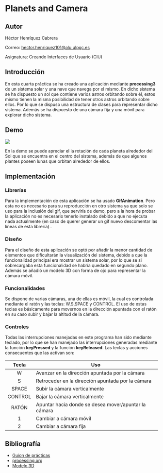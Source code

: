 # Planets and Camera
## Autor

Héctor Henríquez Cabrera

Correo: [hector.henriquez101@alu.ulpgc.es](mailto:hector.henriquez101@alu.ulpgc.es)

Asignatura: Creando Interfaces de Usuario (CIU)

## Introducción

En esta cuarta práctica se ha creado una aplicación mediante **processing3** de un sistema solar y una nave que navega por el mismo. En dicho sistema se ha dispuesto un sol que contiene varios astros orbitando sobre él, estos mismo tienen la misma posibilidad de tener otros astros orbitando sobre ellos. Por lo que se dispuso una estructura de clases para representar dicho sistema. Además se ha dispuesto de una cámara fija y una móvil para explorar dicho sistema.

## Demo

![](demo.gif)

En la demo se puede apreciar el la rotación de cada planeta alrededor del Sol que se encuentra en el centro del sistema, además de que algunos plantes poseen lunas que orbitan alrededor de ellos.

## Implementación

### Librerías

Para la implementación de esta aplicación se ha usado **GifAnimation**. Pero esta no es necesario para su reproducción en otro sistema ya que  solo se uso para  la inclusión del gif, que serviría de demo, pero a  la hora de probar la aplicación no es necesario tenerlo instalado debido a que no ejecuta nada actualmente (en caso de querer generar un gif nuevo descomentar las líneas de esta librería) .

### Diseño

Para el diseño de esta aplicación se optó por añadir la menor cantidad de elementos que dificultarán la visualización del sistema, debido a que la funcionalidad principal era mostrar un sistema solar, por lo que se si sobrecargaba esta funcionalidad se habría quedado en segundo plano. Además se añadió un modelo 3D con forma de ojo para representar la cámara móvil.

### Funcionalidades

Se dispone de varias cámaras, una de ellas es móvil, la cual es controlada mediante el ratón y las teclas: W,S,SPACE y CONTROL. El uso de estas teclas es básicamente para movernos en la dirección apuntada con el ratón en su caso subir y bajar la altitud de la cámara.

### Controles

Todas las interrupciones manejadas en este programa han sido mediante   teclado, por lo que se han manejado las interrupciones generadas  mediante la función **keyPressed** y la función **keyReleased**. Las teclas y acciones consecuentes que las activan son:

|  Tecla  | Uso                                                  |
| :-----: | ---------------------------------------------------- |
|    W    | Avanzar en la dirección apuntada por la cámara       |
|    S    | Retroceder en la dirección apuntada por la cámara    |
|  SPACE  | Subir la cámara verticalmente                        |
| CONTROL | Bajar la cámara verticalmente                        |
|  RATÓN  | Apuntar hacia donde se desea mover/apuntar la cámara |
|    1    | Cambiar a cámara móvil				 |
|    2    | Cambiar a cámara fija				 |

## Bibliografía

- [Guion de prácticas](https://cv-aep.ulpgc.es/cv/ulpgctp20/pluginfile.php/126724/mod_resource/content/22/CIU_Pr_cticas.pdf)
- [processing.org](https://processing.org/)
- [Modelo 3D](https://free3d.com/es/modelo-3d/eye-bot-524994.html)
